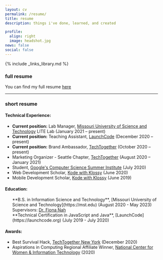 ```yaml
---
layout: cv
permalink: /resume/
title: resume
description: things i've done, learned, and created

profile:
  align: right
  image: headshot.jpg
news: false
social: false
---
```

{% include _links_library.md %}

### full resume

You can find my full resume <a class="page-link" href="{{ '/cv/JAN-2021-RESUME.pdf' | prepend: site.baseurl | prepend: site.url }}">here</a>  

------

### short resume

#### Technical Experience:

* **Current position:** Lab Manager, [Missouri University of Science and Technology](https://mst.edu) LITE Lab (January 2021 &ndash; present)
* **Current position:** Teaching Assistant, [LaunchCode](https://launchcode.org)  (December 2020 &ndash; present)
* **Current position:** Brand Ambassador, [TechTogether](https://techtogether.io)  (October 2020 &ndash; present)
* Marketing Organizer - Seattle Chapter, [TechTogether](https://techtogether.io)  (August 2020 &ndash; January 2021)
* Student, [Google's Computer Science Summer Institute](https://buildyourfuture.withgoogle.com/programs/computer-science-summer-institute/) (July 2020)
* Web Development Scholar, [Kode with Klossy](https://kodewithklossy.com) (June 2020)
* Mobile Development Scholar, [Kode with Klossy](https://kodewithklossy.com) (June 2019)

#### Education:

<ul style="list-style: none;">
<li markdown="1">
<i class="fa fa-graduation-cap" aria-hidden="true"></i>
**B.S. in Information Science and Technology**,  [Missouri University of Science and Technology](https://mst.edu) (August 2020 - May 2023)
<br>
Supervisors:  <a href = "https://people.mst.edu/faculty/nahf/" target = "_blank"> Dr. Fiona Nah </a>
</li>  
<li markdown = "1">
<i class="fa fa-graduation-cap" aria-hidden="true"></i>
**Technical Certification in JavaScript and Java**, [LaunchCode](https://launchcode.org) (July 2019 - July 2020)
</li>
</ul>  

#### Awards:
* Best Survival Hack, [TechTogether New York](https://techtogether.io) (December 2020)
* Aspirations in Computing Regional Affiliate Winner, [National Center for Women & Information Technology](https://www.ncwit.org/) (2020)
